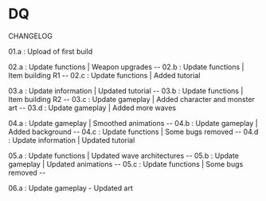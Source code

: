 # DQ

CHANGELOG

01.a : Upload of first build 

02.a : Update functions | Weapon upgrades --
02.b : Update functions | Item building R1 --
02.c : Update functions | Added tutorial 

03.a : Update information | Updated tutorial --
03.b : Update functions | Item building R2 --
03.c : Update gameplay | Added character and monster art --
03.d : Update gameplay | Added more waves 

04.a : Update gameplay | Smoothed animations --
04.b : Update gameplay |  Added background --
04.c : Update functions | Some bugs removed --
04.d : Update information | Updated tutorial

05.a : Update functions | Updated wave architectures --
05.b : Update gameplay | Updated animations --
05.c : Update functions | Some bugs removed --

06.a : Update gameplay - Updated art
